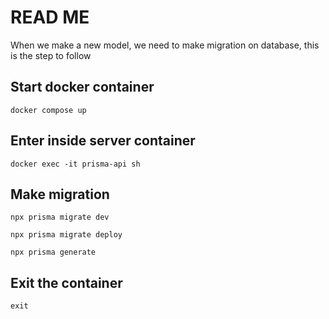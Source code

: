 # READ ME

When we make a new model, we need to make migration on database, this is the step to follow

## Start docker container

```
docker compose up
```

## Enter inside server container

```
docker exec -it prisma-api sh
```

## Make migration

```
npx prisma migrate dev
```

```
npx prisma migrate deploy
```

```
npx prisma generate
```

## Exit the container

```
exit
```
